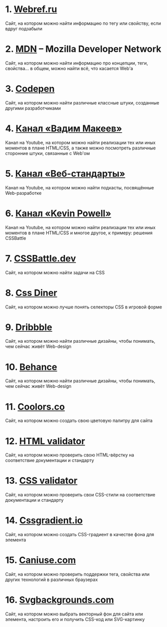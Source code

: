 # 1. [Webref.ru](https://webref.ru/)

Сайт, на котором можно найти информацию по тегу или свойству, если вдруг подзабыли

# 2. [MDN](https://developer.mozilla.org/ru/) – Mozilla Developer Network

Сайт, на котором можно найти информацию про концепции, теги, свойства... в общем, можно найти всё, что касается Web'a

# 3. [Codepen](https://codepen.io/)

Сайт, на котором можно найти различные классные штуки, созданные другими разработчиками

# 4. [Канал «Вадим Макеев»](https://www.youtube.com/@pepelsbey/videos)

Канал на Youtube, на котором можно найти реализации тех или иных моментов в плане HTML/CSS, а также можно посмотреть
различные сторонние штуки, связанные с Web'ом

# 5. [Канал «Веб-стандарты»](https://www.youtube.com/@webstandards_ru)

Канал на Youtube, на котором можно найти подкасты, посвящённые Web-разработке

# 6. [Канал «Kevin Powell»](https://www.youtube.com/@KevinPowell)

Канал на Youtube, на котором можно найти реализации тех или иных моментов в плане HTML/CSS и многое другое, к примеру:
решения CSSBattle

# 7. [CSSBattle.dev](https://cssbattle.dev/)

Сайт, на котором можно найти задачи на CSS

# 8. [Css Diner](https://flukeout.github.io/)

Сайт, на котором можно лучше понять селекторы CSS в игровой форме

# 9. [Dribbble](https://dribbble.com/)

Сайт, на котором можно найти различные дизайны, чтобы понимать, чем сейчас живёт Web-design

# 10. [Behance](https://www.behance.net/)

Сайт, на котором можно найти различные дизайны, чтобы понимать, чем сейчас живёт Web-design

# 11. [Coolors.co](https://coolors.co/)

Сайт, на котором можно создать свою цветовую палитру для сайта

# 12. [HTML validator](https://validator.w3.org/)

Сайт, на котором можно проверить свою HTML-вёрстку на соответствие документации и стандарту

# 13. [CSS validator](https://jigsaw.w3.org/css-validator/)

Сайт, на котором можно проверить свои CSS-стили на соответствие документации и стандарту

# 14. [Cssgradient.io](https://cssgradient.io/)

Сайт, на котором можно создать CSS-градиент в качестве фона для элемента

# 15. [Caniuse.com](https://caniuse.com/)

Сайт, на котором можно проверить поддержки тега, свойства или других технологий в различных браузерах

# 16. [Svgbackgrounds.com](https://www.svgbackgrounds.com/)

Сайт, на котором можно выбрать векторный фон для сайта или элемента, настроить его и получить CSS-код или SVG-картинку